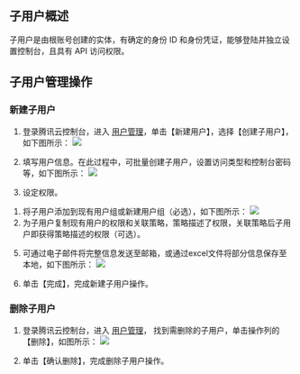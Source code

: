 ## 子用户概述
子用户是由根账号创建的实体，有确定的身份 ID 和身份凭证，能够登陆并独立设置控制台，且具有 API 访问权限。

## 子用户管理操作

### 新建子用户
1. 登录腾讯云控制台，进入 [用户管理](https://console.cloud.tencent.com/cam)，单击【新建用户】，选择【创建子用户】，如下图所示：
![](https://mc.qcloudimg.com/static/img/021cb0d60e0e519e831774aa94bc6f0f/1.png)

3. 填写用户信息。在此过程中，可批量创建子用户，设置访问类型和控制台密码等，如下图所示：
![](https://mc.qcloudimg.com/static/img/08e4a1d45664ed62a08c34c47ea4f75f/2.png)

4. 设定权限。
1) 将子用户添加到现有用户组或新建用户组（必选），如下图所示：
![](https://mc.qcloudimg.com/static/img/ddabc0c473c34e613d34c89d182acd52/3.png)
2) 为子用户复制现有用户的权限和关联策略，策略描述了权限，关联策略后子用户即获得策略描述的权限（可选）。

5. 可通过电子邮件将完整信息发送至邮箱，或通过excel文件将部分信息保存至本地，如下图所示：
![](https://mc.qcloudimg.com/static/img/49c58132ecb4df058af6d7f5c25ff9ae/6.png)

6. 单击【完成】，完成新建子用户操作。


### 删除子用户

1. 登录腾讯云控制台，进入 [用户管理](https://console.cloud.tencent.com/cam)， 找到需删除的子用户，单击操作列的【删除】，如图所示：
![](https://mc.qcloudimg.com/static/img/6ffb754fb8180bfa59a3142e38845599/8.png)

2. 单击【确认删除】，完成删除子用户操作。



